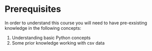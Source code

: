 # Prerequisites 
In order to understand this course you will need to have pre-exsisting knowledge in the following concepts: 

1) Understanding basic Python concepts
2) Some prior knowledge working with csv data
